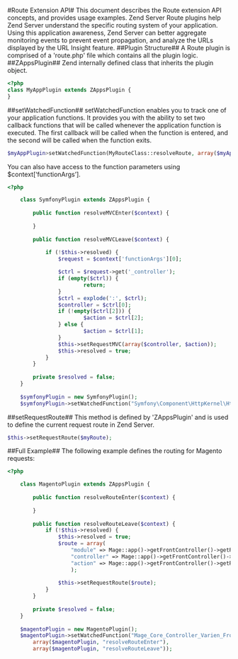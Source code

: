 #Route Extension API#
This document describes the Route extension API concepts, and provides usage examples.
Zend Server Route plugins help Zend Server understand the specific routing system of your application. Using this application awareness, Zend Server can better aggregate monitoring events to prevent event propagation, and analyze the URLs displayed by the URL Insight feature. 
##Plugin Structure##
A Route plugin is comprised of a 'route.php' file which contains all the plugin logic. 
##ZAppsPlugin##
Zend internally defined class that inherits the plugin object.
```php
<?php
class MyAppPlugin extends ZAppsPlugin {
}
```
##setWatchedFunction##
setWatchedFunction enables you to track one of your application functions. It provides you with the ability to set two callback functions that will be called whenever the application function is executed. The first callback will be called when the function is entered, and the second will be called when the function exits.
```php
$myAppPlugin>setWatchedFunction(MyRouteClass::resolveRoute, array($myAppPlugin, ‘resolveRouteEnter’), array($myAppPlugin, ‘resolveRouteLeave’);
```
You can also have access to the function parameters using $context[‘functionArgs’].
```php
<?php

	class SymfonyPlugin extends ZAppsPlugin {
		
		public function resolveMVCEnter($context) {
			
		}
		
		public function resolveMVCLeave($context) {
		
			if (!$this->resolved) {
				$request = $context['functionArgs'][0];

                $ctrl = $request->get('_controller');
                if (empty($ctrl)) {
                        return;
                }
                $ctrl = explode(':', $ctrl);
                $controller = $ctrl[0];
                if (!empty($ctrl[2])) {
                        $action = $ctrl[2];
                } else {
                        $action = $ctrl[1];
                }
                $this->setRequestMVC(array($controller, $action));
				$this->resolved = true;
			}			
		}		
		
		private $resolved = false;		
	}
	
	$symfonyPlugin = new SymfonyPlugin();
	$symfonyPlugin->setWatchedFunction("Symfony\Component\HttpKernel\HttpKernel::handle", array($symfonyPlugin, "resolveMVCEnter"), array($symfonyPlugin, "resolveMVCLeave"));
```
##setRequestRoute##
This method is defined by 'ZAppsPlugin' and is used to define the current request route in Zend Server. 
```php
$this->setRequestRoute($myRoute);
```
##Full Example##
The following example defines the routing for Magento requests:
```php
<?php

	class MagentoPlugin extends ZAppsPlugin {
		
		public function resolveRouteEnter($context) {
			
		}
		
		public function resolveRouteLeave($context) {
			if (!$this->resolved) {
				$this->resolved = true;	
				$route = array(					
					"module" => Mage::app()->getFrontController()->getRequest()->getModuleName(),
					"controller" => Mage::app()->getFrontController()->getRequest()->getControllerName(),
					"action" => Mage::app()->getFrontController()->getRequest()->getActionName()
					);
										
				$this->setRequestRoute($route);		
			}
		}		
		
		private $resolved = false;
	}
	
	$magentoPlugin = new MagentoPlugin();
	$magentoPlugin->setWatchedFunction("Mage_Core_Controller_Varien_Front::dispatch", 
		array($magentoPlugin, "resolveRouteEnter"), 
		array($magentoPlugin, "resolveRouteLeave"));
```
